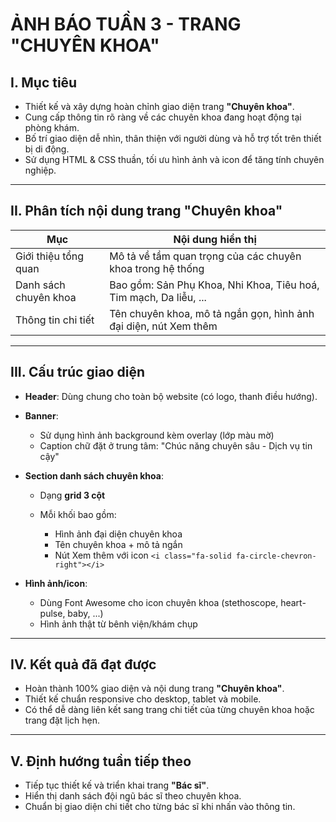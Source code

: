 # ẢNH BÁO TUẦN 3 - TRANG "CHUYÊN KHOA"

## I. Mục tiêu

* Thiết kế và xây dựng hoàn chỉnh giao diện trang **"Chuyên khoa"**.
* Cung cấp thông tin rõ ràng về các chuyên khoa đang hoạt động tại phòng khám.
* Bố trí giao diện dễ nhìn, thân thiện với người dùng và hỗ trợ tốt trên thiết bị di động.
* Sử dụng HTML & CSS thuần, tối ưu hình ảnh và icon để tăng tính chuyên nghiệp.

---

## II. Phân tích nội dung trang "Chuyên khoa"

| Mục                   | Nội dung hiển thị                                                 |
| --------------------- | ----------------------------------------------------------------- |
| Giới thiệu tổng quan  | Mô tả về tầm quan trọng của các chuyên khoa trong hệ thống        |
| Danh sách chuyên khoa | Bao gồm: Sản Phụ Khoa, Nhi Khoa, Tiêu hoá, Tim mạch, Da liễu, ... |
| Thông tin chi tiết    | Tên chuyên khoa, mô tả ngắn gọn, hình ảnh đại diện, nút Xem thêm  |

---

## III. Cấu trúc giao diện

* **Header**: Dùng chung cho toàn bộ website (có logo, thanh điều hướng).

* **Banner**:

  * Sử dụng hình ảnh background kèm overlay (lớp màu mờ)
  * Caption chữ đặt ở trung tâm: "Chúc năng chuyên sâu - Dịch vụ tin cậy"

* **Section danh sách chuyên khoa**:

  * Dạng **grid 3 cột**
  * Mỗi khối bao gồm:

    * Hình ảnh đại diện chuyên khoa
    * Tên chuyên khoa + mô tả ngắn
    * Nút Xem thêm với icon `<i class="fa-solid fa-circle-chevron-right"></i>`

* **Hình ảnh/icon**:

  * Dùng Font Awesome cho icon chuyên khoa (stethoscope, heart-pulse, baby, ...)
  * Hình ảnh thật từ bênh viện/khám chụp

---

## IV. Kết quả đã đạt được

* Hoàn thành 100% giao diện và nội dung trang **"Chuyên khoa"**.
* Thiết kế chuẩn responsive cho desktop, tablet và mobile.
* Có thể dễ dàng liên kết sang trang chi tiết của từng chuyên khoa hoặc trang đặt lịch hẹn.

---

## V. Định hướng tuần tiếp theo

* Tiếp tục thiết kế và triển khai trang **"Bác sĩ"**.
* Hiển thị danh sách đội ngũ bác sĩ theo chuyên khoa.
* Chuẩn bị giao diện chi tiết cho từng bác sĩ khi nhấn vào thông tin.
